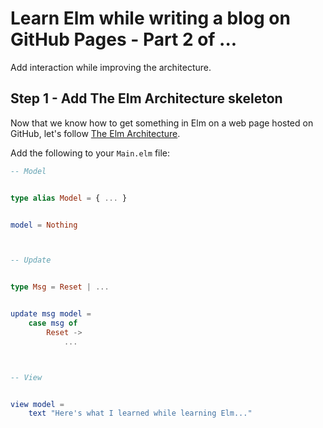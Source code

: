 # Learn Elm while writing a blog on GitHub Pages - Part 2 of ...

[//]: # (Using The Elm Architecture)
Add interaction while improving the architecture.

## Step 1 - Add The Elm Architecture skeleton

[//]: # (Revise this...)

Now that we know how to get something in Elm on a web page hosted on GitHub, let's follow [The Elm Architecture](https://guide.elm-lang.org/architecture/).

Add the following to your `Main.elm` file:

```elm
-- Model


type alias Model = { ... }


model = Nothing



-- Update


type Msg = Reset | ...


update msg model =
    case msg of
        Reset ->
            ...



-- View


view model =
    text "Here's what I learned while learning Elm..."
```
